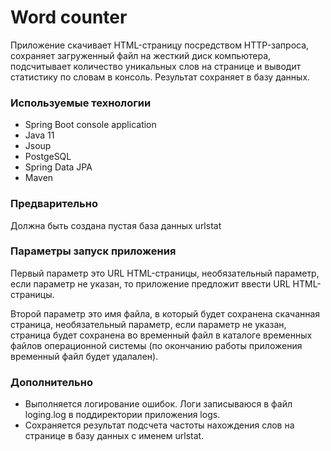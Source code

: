 # Word counter

Приложение скачивает HTML-страницу посредством HTTP-запроса,
сохраняет загруженный файл на жесткий диск компьютера,
подсчитывает количество уникальных слов на странице
и выводит статистику по словам в консоль.
Результат сохраняет в базу данных.

### Используемые технологии
* Spring Boot console application
* Java 11
* Jsoup
* PostgeSQL
* Spring Data JPA
* Maven

### Предварительно
Должна быть создана пустая база данных urlstat 

### Параметры запуск приложения
Первый параметр это URL HTML-страницы,
необязательный параметр, 
если параметр не указан, то приложение предложит ввести URL HTML-страницы.

Второй параметр это имя файла, в который будет сохранена скачанная страница,
необязательный параметр,
если параметр не указан, страница будет сохранена во временный файл в каталоге временных файлов операционной системы
(по окончанию работы приложения временный файл будет удалален).

### Дополнительно
* Выполняется логирование ошибок. Логи записываюся в файл loging.log в поддиректории приложения logs.
* Сохраняется результат подсчета частоты нахождения слов на странице в базу данных с именем urlstat.
